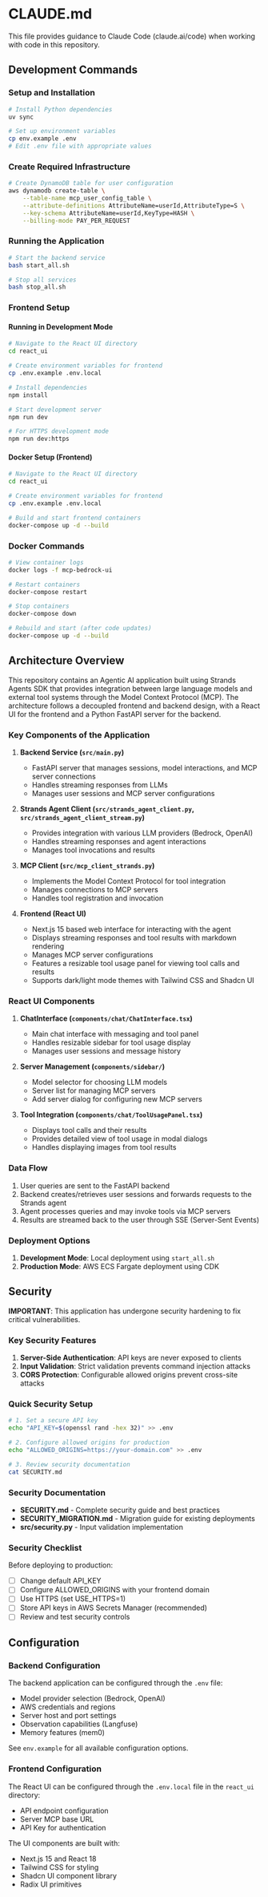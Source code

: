 # CLAUDE.md

This file provides guidance to Claude Code (claude.ai/code) when working with code in this repository.

## Development Commands

### Setup and Installation

```bash
# Install Python dependencies
uv sync

# Set up environment variables
cp env.example .env
# Edit .env file with appropriate values
```

### Create Required Infrastructure

```bash
# Create DynamoDB table for user configuration
aws dynamodb create-table \
    --table-name mcp_user_config_table \
    --attribute-definitions AttributeName=userId,AttributeType=S \
    --key-schema AttributeName=userId,KeyType=HASH \
    --billing-mode PAY_PER_REQUEST
```

### Running the Application

```bash
# Start the backend service
bash start_all.sh

# Stop all services
bash stop_all.sh
```

### Frontend Setup

#### Running in Development Mode

```bash
# Navigate to the React UI directory
cd react_ui

# Create environment variables for frontend
cp .env.example .env.local

# Install dependencies
npm install

# Start development server
npm run dev

# For HTTPS development mode
npm run dev:https
```

#### Docker Setup (Frontend)

```bash
# Navigate to the React UI directory
cd react_ui

# Create environment variables for frontend
cp .env.example .env.local

# Build and start frontend containers
docker-compose up -d --build
```

### Docker Commands

```bash
# View container logs
docker logs -f mcp-bedrock-ui

# Restart containers
docker-compose restart

# Stop containers
docker-compose down

# Rebuild and start (after code updates)
docker-compose up -d --build
```

## Architecture Overview

This repository contains an Agentic AI application built using Strands Agents SDK that provides integration between large language models and external tool systems through the Model Context Protocol (MCP). The architecture follows a decoupled frontend and backend design, with a React UI for the frontend and a Python FastAPI server for the backend.

### Key Components of the Application

1. **Backend Service (`src/main.py`)**
   - FastAPI server that manages sessions, model interactions, and MCP server connections
   - Handles streaming responses from LLMs
   - Manages user sessions and MCP server configurations

2. **Strands Agent Client (`src/strands_agent_client.py`, `src/strands_agent_client_stream.py`)**
   - Provides integration with various LLM providers (Bedrock, OpenAI)
   - Handles streaming responses and agent interactions
   - Manages tool invocations and results

3. **MCP Client (`src/mcp_client_strands.py`)**
   - Implements the Model Context Protocol for tool integration
   - Manages connections to MCP servers
   - Handles tool registration and invocation

4. **Frontend (React UI)**
   - Next.js 15 based web interface for interacting with the agent
   - Displays streaming responses and tool results with markdown rendering
   - Manages MCP server configurations
   - Features a resizable tool usage panel for viewing tool calls and results
   - Supports dark/light mode themes with Tailwind CSS and Shadcn UI

### React UI Components

1. **ChatInterface (`components/chat/ChatInterface.tsx`)**
   - Main chat interface with messaging and tool panel
   - Handles resizable sidebar for tool usage display
   - Manages user sessions and message history

2. **Server Management (`components/sidebar/`)**
   - Model selector for choosing LLM models
   - Server list for managing MCP servers
   - Add server dialog for configuring new MCP servers

3. **Tool Integration (`components/chat/ToolUsagePanel.tsx`)**
   - Displays tool calls and their results
   - Provides detailed view of tool usage in modal dialogs
   - Handles displaying images from tool results

### Data Flow

1. User queries are sent to the FastAPI backend
2. Backend creates/retrieves user sessions and forwards requests to the Strands agent
3. Agent processes queries and may invoke tools via MCP servers
4. Results are streamed back to the user through SSE (Server-Sent Events)

### Deployment Options

1. **Development Mode**: Local deployment using `start_all.sh`
2. **Production Mode**: AWS ECS Fargate deployment using CDK

## Security

**IMPORTANT**: This application has undergone security hardening to fix critical vulnerabilities.

### Key Security Features

1. **Server-Side Authentication**: API keys are never exposed to clients
2. **Input Validation**: Strict validation prevents command injection attacks
3. **CORS Protection**: Configurable allowed origins prevent cross-site attacks

### Quick Security Setup

```bash
# 1. Set a secure API key
echo "API_KEY=$(openssl rand -hex 32)" >> .env

# 2. Configure allowed origins for production
echo "ALLOWED_ORIGINS=https://your-domain.com" >> .env

# 3. Review security documentation
cat SECURITY.md
```

### Security Documentation

- **SECURITY.md** - Complete security guide and best practices
- **SECURITY_MIGRATION.md** - Migration guide for existing deployments
- **src/security.py** - Input validation implementation

### Security Checklist

Before deploying to production:
- [ ] Change default API_KEY
- [ ] Configure ALLOWED_ORIGINS with your frontend domain
- [ ] Use HTTPS (set USE_HTTPS=1)
- [ ] Store API keys in AWS Secrets Manager (recommended)
- [ ] Review and test security controls

## Configuration

### Backend Configuration

The backend application can be configured through the `.env` file:

- Model provider selection (Bedrock, OpenAI)
- AWS credentials and regions
- Server host and port settings
- Observation capabilities (Langfuse)
- Memory features (mem0)

See `env.example` for all available configuration options.

### Frontend Configuration

The React UI can be configured through the `.env.local` file in the `react_ui` directory:

- API endpoint configuration
- Server MCP base URL
- API Key for authentication

The UI components are built with:
- Next.js 15 and React 18
- Tailwind CSS for styling
- Shadcn UI component library
- Radix UI primitives